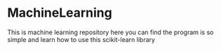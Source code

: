 # MachineLearning
This is machine learning repository here you can find the program is so simple and learn how to use this scikit-learn library
